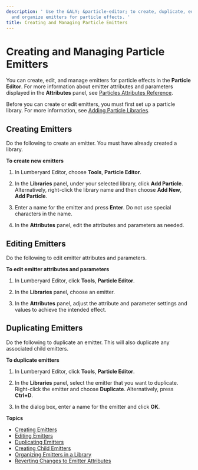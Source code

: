 ```yaml
---
description: ' Use the &ALY; &particle-editor; to create, duplicate, edit, manage,
  and organize emitters for particle effects. '
title: Creating and Managing Particle Emitters
---
```

# Creating and Managing Particle Emitters<a name="particle-emitter-creating"></a>

You can create, edit, and manage emitters for particle effects in the **Particle Editor**\. For more information about emitter attributes and parameters displayed in the **Attributes** panel, see [Particles Attributes Reference](particle-editor-reference.md)\.

Before you can create or edit emitters, you must first set up a particle library\. For more information, see [Adding Particle Libraries](particle-creating-library.md)\.

## Creating Emitters<a name="particle-emitter-creating-creating"></a>

Do the following to create an emitter\. You must have already created a library\.

**To create new emitters**

1. In Lumberyard Editor, choose **Tools**, **Particle Editor**\.

1. In the **Libraries** panel, under your selected library, click **Add Particle**\. Alternatively, right\-click the library name and then choose **Add New**, **Add Particle**\.

1. Enter a name for the emitter and press **Enter**\. Do not use special characters in the name\.

1. In the **Attributes** panel, edit the attributes and parameters as needed\.

## Editing Emitters<a name="particle-emitter-editing"></a>

Do the following to edit emitter attributes and parameters\.

**To edit emitter attributes and parameters**

1. In Lumberyard Editor, click **Tools**, **Particle Editor**\.

1. In the **Libraries** panel, choose an emitter\.

1. In the **Attributes** panel, adjust the attribute and parameter settings and values to achieve the intended effect\.

## Duplicating Emitters<a name="particle-emitter-creating-duplicating"></a>

Do the following to duplicate an emitter\. This will also duplicate any associated child emitters\.

**To duplicate emitters**

1. In Lumberyard Editor, click **Tools**, **Particle Editor**\.

1. In the **Libraries** panel, select the emitter that you want to duplicate\. Right\-click the emitter and choose **Duplicate**\. Alternatively, press **Ctrl\+D**\.

1. In the dialog box, enter a name for the emitter and click **OK**\.

**Topics**
+ [Creating Emitters](#particle-emitter-creating-creating)
+ [Editing Emitters](#particle-emitter-editing)
+ [Duplicating Emitters](#particle-emitter-creating-duplicating)
+ [Creating Child Emitters](particle-emitter-creating-child.md)
+ [Organizing Emitters in a Library](particle-emitter-organizing.md)
+ [Reverting Changes to Emitter Attributes](particle-emitter-reverting-changes.md)